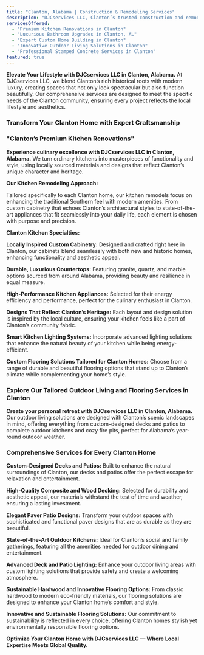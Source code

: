 ```yaml
---
title: "Clanton, Alabama | Construction & Remodeling Services"
description: "DJCservices LLC, Clanton’s trusted construction and remodeling leader, specializes in custom home transformations that harmonize with Clanton’s distinctive Southern charm. From luxury kitchen and bathroom renovations to bespoke outdoor living spaces, we’re dedicated to elevating your home with unparalleled craftsmanship and innovative design."
servicesOffered:
  - "Premium Kitchen Renovations in Clanton"
  - "Luxurious Bathroom Upgrades in Clanton, AL"
  - "Expert Custom Home Building in Clanton"
  - "Innovative Outdoor Living Solutions in Clanton"
  - "Professional Stamped Concrete Services in Clanton"
featured: true
---
```


**Elevate Your Lifestyle with DJCservices LLC in Clanton, Alabama.** At DJCservices LLC, we blend Clanton’s rich historical roots with modern luxury, creating spaces that not only look spectacular but also function beautifully. Our comprehensive services are designed to meet the specific needs of the Clanton community, ensuring every project reflects the local lifestyle and aesthetics.

### Transform Your Clanton Home with Expert Craftsmanship

### "Clanton’s Premium Kitchen Renovations"

**Experience culinary excellence with DJCservices LLC in Clanton, Alabama.** We turn ordinary kitchens into masterpieces of functionality and style, using locally sourced materials and designs that reflect Clanton’s unique character and heritage.

**Our Kitchen Remodeling Approach:**

Tailored specifically to each Clanton home, our kitchen remodels focus on enhancing the traditional Southern feel with modern amenities. From custom cabinetry that echoes Clanton’s architectural styles to state-of-the-art appliances that fit seamlessly into your daily life, each element is chosen with purpose and precision.

**Clanton Kitchen Specialties:**

**Locally Inspired Custom Cabinetry:** Designed and crafted right here in Clanton, our cabinets blend seamlessly with both new and historic homes, enhancing functionality and aesthetic appeal.

**Durable, Luxurious Countertops:** Featuring granite, quartz, and marble options sourced from around Alabama, providing beauty and resilience in equal measure.

**High-Performance Kitchen Appliances:** Selected for their energy efficiency and performance, perfect for the culinary enthusiast in Clanton.

**Designs That Reflect Clanton’s Heritage:** Each layout and design solution is inspired by the local culture, ensuring your kitchen feels like a part of Clanton’s community fabric.

**Smart Kitchen Lighting Systems:** Incorporate advanced lighting solutions that enhance the natural beauty of your kitchen while being energy-efficient.

**Custom Flooring Solutions Tailored for Clanton Homes:** Choose from a range of durable and beautiful flooring options that stand up to Clanton’s climate while complementing your home’s style.

### Explore Our Tailored Outdoor Living and Flooring Services in Clanton

**Create your personal retreat with DJCservices LLC in Clanton, Alabama.** Our outdoor living solutions are designed with Clanton’s scenic landscapes in mind, offering everything from custom-designed decks and patios to complete outdoor kitchens and cozy fire pits, perfect for Alabama’s year-round outdoor weather.

### Comprehensive Services for Every Clanton Home

**Custom-Designed Decks and Patios:** Built to enhance the natural surroundings of Clanton, our decks and patios offer the perfect escape for relaxation and entertainment.

**High-Quality Composite and Wood Decking:** Selected for durability and aesthetic appeal, our materials withstand the test of time and weather, ensuring a lasting investment.

**Elegant Paver Patio Designs:** Transform your outdoor spaces with sophisticated and functional paver designs that are as durable as they are beautiful.

**State-of-the-Art Outdoor Kitchens:** Ideal for Clanton’s social and family gatherings, featuring all the amenities needed for outdoor dining and entertainment.

**Advanced Deck and Patio Lighting:** Enhance your outdoor living areas with custom lighting solutions that provide safety and create a welcoming atmosphere.

**Sustainable Hardwood and Innovative Flooring Options:** From classic hardwood to modern eco-friendly materials, our flooring solutions are designed to enhance your Clanton home’s comfort and style.

**Innovative and Sustainable Flooring Solutions:** Our commitment to sustainability is reflected in every choice, offering Clanton homes stylish yet environmentally responsible flooring options.

**Optimize Your Clanton Home with DJCservices LLC — Where Local Expertise Meets Global Quality.**
